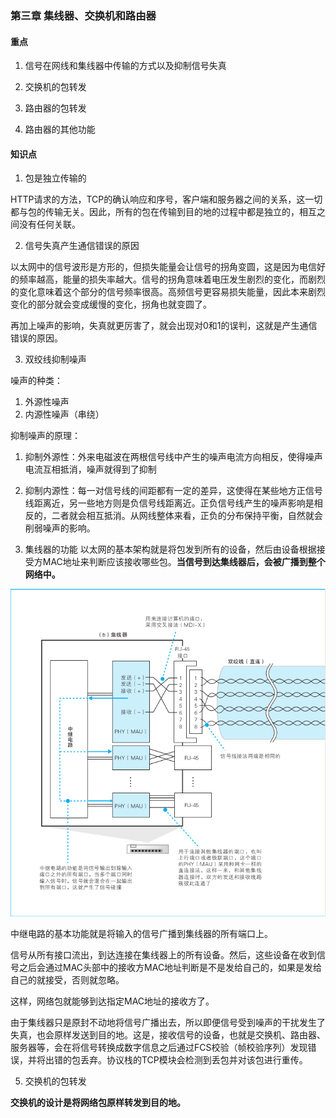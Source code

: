 ### 第三章 集线器、交换机和路由器

#### 重点

1. 信号在网线和集线器中传输的方式以及抑制信号失真

2. 交换机的包转发

3. 路由器的包转发

4. 路由器的其他功能

#### 知识点

1. 包是独立传输的

HTTP请求的方法，TCP的确认响应和序号，客户端和服务器之间的关系，这一切都与包的传输无关。因此，所有的包在传输到目的地的过程中都是独立的，相互之间没有任何关联。

2. 信号失真产生通信错误的原因

以太网中的信号波形是方形的，但损失能量会让信号的拐角变圆，这是因为电信好的频率越高，能量的损失率越大。信号的拐角意味着电压发生剧烈的变化，而剧烈的变化意味着这个部分的信号频率很高。高频信号更容易损失能量，因此本来剧烈变化的部分就会变成缓慢的变化，拐角也就变圆了。

再加上噪声的影响，失真就更厉害了，就会出现对0和1的误判，这就是产生通信错误的原因。

3. 双绞线抑制噪声

噪声的种类：

  1. 外源性噪声
  2. 内源性噪声（串绕）

抑制噪声的原理：

  1. 抑制外源性：外来电磁波在两根信号线中产生的噪声电流方向相反，使得噪声电流互相抵消，噪声就得到了抑制

  2. 抑制内源性：每一对信号线的间距都有一定的差异，这使得在某些地方正信号线距离近，另一些地方则是负信号线距离近。正负信号线产生的噪声影响是相反的，二者就会相互抵消。从网线整体来看，正负的分布保持平衡，自然就会削弱噪声的影响。


4. 集线器的功能
以太网的基本架构就是将包发到所有的设备，然后由设备根据接受方MAC地址来判断应该接收哪些包。**当信号到达集线器后，会被广播到整个网络中。**

![集线器](./images/集线器结构.png)

中继电路的基本功能就是将输入的信号广播到集线器的所有端口上。

信号从所有接口流出，到达连接在集线器上的所有设备。然后，这些设备在收到信号之后会通过MAC头部中的接收方MAC地址判断是不是发给自己的，如果是发给自己的就接受，否则就忽略。

这样，网络包就能够到达指定MAC地址的接收方了。

由于集线器只是原封不动地将信号广播出去，所以即便信号受到噪声的干扰发生了失真，也会原样发送到目的地。这是，接收信号的设备，也就是交换机、路由器、服务器等，会在将信号转换成数字信息之后通过FCS校验（帧校验序列）发现错误，并将出错的包丢弃。协议栈的TCP模块会检测到丢包并对该包进行重传。

5. 交换机的包转发

**交换机的设计是将网络包原样转发到目的地。**